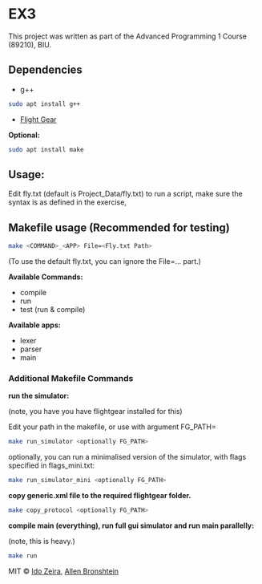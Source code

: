 # EX3
This project was written as part of the Advanced Programming 1 Course (89210), BIU.
## Dependencies
- g++
```bash
sudo apt install g++
```
- [Flight Gear](https://www.flightgear.org/)


<b>Optional: </b>
```bash
sudo apt install make
```
## Usage:
Edit fly.txt (default is Project_Data/fly.txt) to run a script, make sure the syntax is as defined in the exercise, 

## Makefile usage (Recommended for testing)
```bash
make <COMMAND>_<APP> File=<Fly.txt Path>
```
(To use the default fly.txt, you can ignore the File=... part.)

<b>Available Commands:</b>
- compile
- run
- test (run & compile)

<b>Available apps:</b>
- lexer
- parser
- main

### Additional Makefile Commands
<b>run the simulator:</b>

(note, you have you have flightgear installed for this)

Edit your path in the makefile, or use with argument FG_PATH=<PATH>

```bash
make run_simulator <optionally FG_PATH>
```
optionally, you can run a minimalised version of the simulator, with flags specified in flags_mini.txt:

```bash
make run_simulator_mini <optionally FG_PATH>
```
<b>copy generic.xml file to the required flightgear folder.</b>

```bash
make copy_protocol <optionally FG_PATH>
```

<b>compile main (everything), run full gui simulator and run main parallelly:</b>

(note, this is heavy.)

```bash
make run
```
MIT © [Ido Zeira](github.com/idoze2), [Allen Bronshtein](github.com/allenbronshtein)
